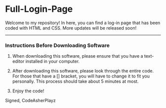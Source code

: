 # Full-Login-Page

Welcome to my repository! In here, you can find a log-in page that has been coded with HTML and CSS. More updates will be released soon!

***

### Instructions Before Downloading Software

1. When downloading this software, please ensure that you have a text-editor installed in your computer.

2. After downloading this software, please look through the entire code. For those that have a [] bracket, you will have to change it to fit you personally. This process should take about 5 minutes at most.

3. Enjoy the code!

Signed,
CodeAsherPlayz
